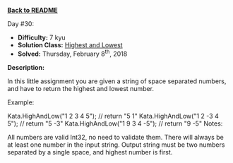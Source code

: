 ﻿<a href=https://github.com/hlais/Kata---a---Day><b>Back to README</b><a>

Day #30: 

* <b>Difficulty:</b> 7 kyu
* <b>Solution Class:</b> [Highest and Lowest](Highest%20and%20Lowest.cs)
* <b>Solved:</b> Thursday, February 8<sup>th</sup>, 2018

<b>Description:</b>

In this little assignment you are given a string of space separated numbers, and have to return the highest and lowest number.

Example:

Kata.HighAndLow("1 2 3 4 5"); // return "5 1"
Kata.HighAndLow("1 2 -3 4 5"); // return "5 -3"
Kata.HighAndLow("1 9 3 4 -5"); // return "9 -5"
Notes:

All numbers are valid Int32, no need to validate them.
There will always be at least one number in the input string.
Output string must be two numbers separated by a single space, and highest number is first.
